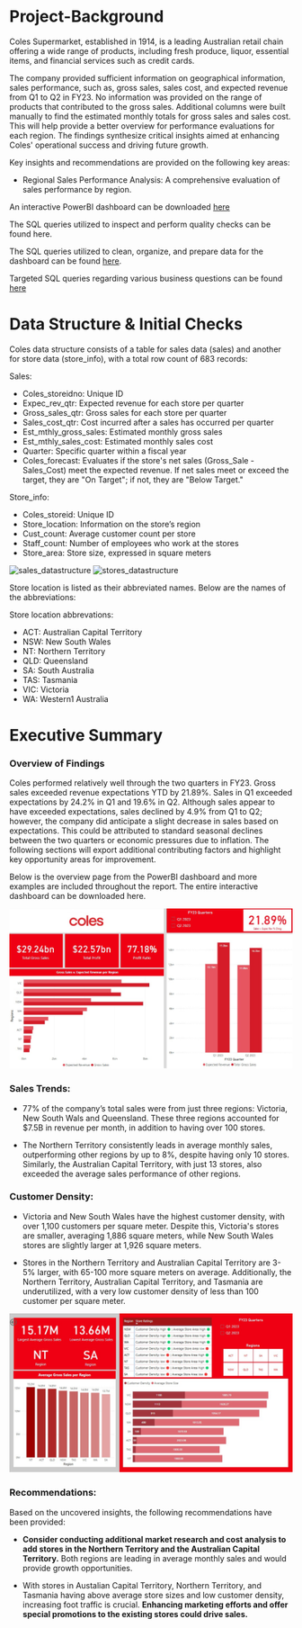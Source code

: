 # Project-Background
Coles Supermarket, established in 1914, is a leading Australian retail chain offering a wide range of products, including fresh produce, liquor, essential items, and financial services such as credit cards.

The company provided sufficient information on geographical information, sales performance, such as, gross sales, sales cost, and expected revenue from Q1 to Q2 in FY23. No information was provided on the range of products that contributed to the gross sales. Additional columns were built manually to find the estimated monthly totals for gross sales and sales cost. This will help provide a better overview for performance evaluations for each region. The findings synthesize critical insights aimed at enhancing Coles' operational success and driving future growth.

Key insights and recommendations are provided on the following key areas:

  - Regional Sales Performance Analysis: A comprehensive evaluation of sales performance by region.

An interactive PowerBI dashboard can be downloaded [here](url)

The SQL queries utilized to inspect and perform quality checks can be found here.

The SQL queries utilized to clean, organize, and prepare data for the dashboard can be found [here](https://github.com/e-manlangit/Coles-Supermarket/blob/main/SQL%20Queries/Data%20Cleaning%20for%20Analysis.sql).

Targeted SQL queries regarding various business questions can be found [here](https://github.com/e-manlangit/Coles-Supermarket/blob/main/SQL%20Queries/Targeted%20Business%20Questions.sql)

# Data Structure & Initial Checks
Coles data structure consists of a table for sales data (sales) and another for store data (store_info), with a total row count of 683 records:

Sales:
- Coles_storeidno: Unique ID
- Expec_rev_qtr: Expected revenue for each store per quarter
- Gross_sales_qtr: Gross sales for each store per quarter
- Sales_cost_qtr: Cost incurred after a sales has occurred per quarter
- Est_mthly_gross_sales: Estimated monthly gross sales
- Est_mthly_sales_cost: Estimated monthly sales cost
- Quarter: Specific quarter within a fiscal year
- Coles_forecast: Evaluates if the store's net sales (Gross_Sale - Sales_Cost) meet the expected revenue. If net sales meet or exceed the target, they are "On Target"; if not, they are "Below Target."

Store_info:
- Coles_storeid: Unique ID
- Store_location: Information on the store’s region
- Cust_count: Average customer count per store
- Staff_count: Number of employees who work at the stores
- Store_area: Store size, expressed in square meters

![sales_datastructure](https://github.com/user-attachments/assets/290af041-e441-4736-8d4e-3d2b46d9603b) ![stores_datastructure](https://github.com/user-attachments/assets/eccf1cab-b227-4177-b602-1712bb8ef26c)

Store location is listed as their abbreviated names. Below are the names of the abbreviations:

Store location abbrevations:
- ACT: Australian Capital Territory
- NSW: New South Wales
- NT: Northern Territory
- QLD: Queensland
- SA: South Australia
- TAS: Tasmania
- VIC: Victoria
- WA: Western1 Australia

# Executive Summary

###  Overview of Findings

Coles performed relatively well through the two quarters in FY23. Gross sales exceeded revenue expectations YTD by 21.89%. Sales in Q1 exceeded expectations by 24.2% in Q1 and 19.6% in Q2. Although sales appear to have exceeded expectations, sales declined by 4.9% from Q1 to Q2; however, the company did anticipate a slight decrease in sales based on expectations. This could be attributed to standard seasonal declines between the two quarters or economic pressures due to inflation. The following sections will export additional contributing factors and highlight key opportunity areas for improvement.

Below is the overview page from the PowerBI dashboard and more examples are included throughout the report. The entire interactive dashboard can be downloaded here.

![Alt text](https://github.com/e-manlangit/coles_supermarket_datastructure/blob/main/Coles%20Overview.jpg?raw=true)

### Sales Trends:

- 77% of the company’s total sales were from just three regions: Victoria, New South Wals and Queensland. These three regions accounted for $7.5B in revenue per month, in addition to having over 100 stores.

- The Northern Territory consistently leads in average monthly sales, outperforming other regions by up to 8%, despite having only 10 stores. Similarly, the Australian Capital Territory, with just 13 stores, also exceeded the average sales performance of other regions.

### Customer Density:

- Victoria and New South Wales have the highest customer density, with over 1,100 customers per square meter. Despite this, Victoria's stores are smaller, averaging 1,886 square meters, while New South Wales stores are slightly larger at 1,926 square meters.

- Stores in the Northern Territory and Australian Capital Territory are 3-5% larger, with 65-100 more square meters on average. Additionally, the Northern Territory, Australian Capital Territory, and Tasmania are underutilized, with a very low customer density of less than 100 customer per square meter.

![Alt text](https://github.com/e-manlangit/coles_supermarket_datastructure/blob/main/Coles%20Region%20Performance%20(1).jpg?raw=true)

### Recommendations:

Based on the uncovered insights, the following recommendations have been provided:

- **Consider conducting additional market research and cost analysis to add stores in the Northern Territory and the Australian Capital Territory.** Both regions are leading in average monthly sales and would provide growth opportunities.

- With stores in Austalian Capital Territory, Northern Territory, and Tasmania having above average store sizes and low customer density, increasing foot traffic is crucial. **Enhancing marketing efforts and offer special promotions to the existing stores could drive sales.**

